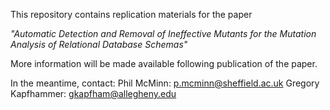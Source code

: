 This repository contains replication materials for the paper 

*"Automatic Detection and Removal of Ineffective Mutants for the Mutation Analysis of Relational Database Schemas"*

More information will be made available following publication of the paper.

In the meantime, contact:
Phil McMinn: p.mcminn@sheffield.ac.uk
Gregory Kapfhammer: gkapfham@allegheny.edu


